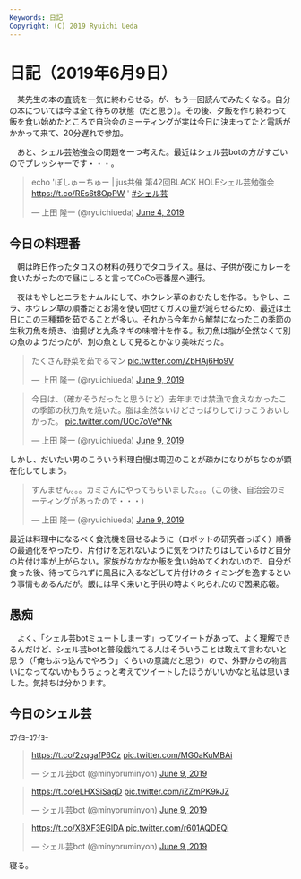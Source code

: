 ```yaml
---
Keywords: 日記
Copyright: (C) 2019 Ryuichi Ueda
---
```


# 日記（2019年6月9日）

　某先生の本の査読を一気に終わらせる。が、もう一回読んでみたくなる。自分の本については今は全て待ちの状態（だと思う）。その後、夕飯を作り終わって飯を食い始めたところで自治会のミーティングが実は今日に決まってたと電話がかかって来て、20分遅れで参加。

　あと、シェル芸勉強会の問題を一つ考えた。最近はシェル芸botの方がすごいのでプレッシャーです・・・。

<blockquote class="twitter-tweet" data-partner="tweetdeck"><p lang="ja" dir="ltr">echo &#39;ぼしゅーちゅー | jus共催 第42回BLACK HOLEシェル芸勉強会 <a href="https://t.co/REs6t8OpPW">https://t.co/REs6t8OpPW</a> &#39; <a href="https://twitter.com/hashtag/%E3%82%B7%E3%82%A7%E3%83%AB%E8%8A%B8?src=hash&amp;ref_src=twsrc%5Etfw">#シェル芸</a></p>&mdash; 上田 隆一 (@ryuichiueda) <a href="https://twitter.com/ryuichiueda/status/1135764735209512960?ref_src=twsrc%5Etfw">June 4, 2019</a></blockquote>
<script async src="https://platform.twitter.com/widgets.js" charset="utf-8"></script>


## 今日の料理番
　朝は昨日作ったタコスの材料の残りでタコライス。昼は、子供が夜にカレーを食いたがったので昼にしろと言ってCoCo壱番屋へ連行。


　夜はもやしとニラをナムルにして、ホウレン草のおひたしを作る。もやし、ニラ、ホウレン草の順番だとお湯を使い回せてガスの量が減らせるため、最近は土日にこの三種類を茹でることが多い。それから今年から解禁になったこの季節の生秋刀魚を焼き、油揚げと九条ネギの味噌汁を作る。秋刀魚は脂が全然なくて別の魚のようだったが、別の魚として見るとかなり美味だった。


<blockquote class="twitter-tweet" data-partner="tweetdeck"><p lang="ja" dir="ltr">たくさん野菜を茹でるマン <a href="https://t.co/ZbHAj6Ho9V">pic.twitter.com/ZbHAj6Ho9V</a></p>&mdash; 上田 隆一 (@ryuichiueda) <a href="https://twitter.com/ryuichiueda/status/1137641040351916032?ref_src=twsrc%5Etfw">June 9, 2019</a></blockquote>




<blockquote class="twitter-tweet" data-partner="tweetdeck"><p lang="ja" dir="ltr">今日は、（確かそうだったと思うけど）去年までは禁漁で食えなかったこの季節の秋刀魚を焼いた。脂は全然ないけどさっぱりしてけっこうおいしかった。 <a href="https://t.co/UOc7oVeYNk">pic.twitter.com/UOc7oVeYNk</a></p>&mdash; 上田 隆一 (@ryuichiueda) <a href="https://twitter.com/ryuichiueda/status/1137718024960585728?ref_src=twsrc%5Etfw">June 9, 2019</a></blockquote>


しかし、だいたい男のこういう料理自慢は周辺のことが疎かになりがちなのが顕在化してしまう。


<blockquote class="twitter-tweet" data-partner="tweetdeck"><p lang="ja" dir="ltr">すんません。。。カミさんにやってもらいました。。。（この後、自治会のミーティングがあったので・・・）</p>&mdash; 上田 隆一 (@ryuichiueda) <a href="https://twitter.com/ryuichiueda/status/1137720928329011200?ref_src=twsrc%5Etfw">June 9, 2019</a></blockquote>
<script async src="https://platform.twitter.com/widgets.js" charset="utf-8"></script>

最近は料理中になるべく食洗機を回せるように（ロボットの研究者っぽく）順番の最適化をやったり、片付けを忘れないように気をつけたりはしているけど自分の片付け率が上がらない。家族がなかなか飯を食い始めてくれないので、自分が食った後、待ってられずに風呂に入るなどして片付けのタイミングを逸するという事情もあるんだが。飯には早く来いと子供の時よく叱られたので因果応報。

## 愚痴

　よく、「シェル芸botミュートしまーす」ってツイートがあって、よく理解できるんだけど、シェル芸botと普段戯れてる人はそういうことは敢えて言わないと思う（「俺もぶっ込んでやろう」くらいの意識だと思う）ので、外野からの物言いになってないかもうちょっと考えてツイートしたほうがいいかなと私は思いました。気持ちは分かります。

## 今日のシェル芸

ｺﾜｲﾖｰｺﾜｲﾖｰ

<blockquote class="twitter-tweet" data-partner="tweetdeck"><p lang="und" dir="ltr"><a href="https://t.co/2zqgafP6Cz">https://t.co/2zqgafP6Cz</a> <a href="https://t.co/MG0aKuMBAi">pic.twitter.com/MG0aKuMBAi</a></p>&mdash; シェル芸bot (@minyoruminyon) <a href="https://twitter.com/minyoruminyon/status/1137716638189379585?ref_src=twsrc%5Etfw">June 9, 2019</a></blockquote>


<blockquote class="twitter-tweet" data-partner="tweetdeck"><p lang="und" dir="ltr"><a href="https://t.co/eLHXSiSaqD">https://t.co/eLHXSiSaqD</a> <a href="https://t.co/iZZmPK9kJZ">pic.twitter.com/iZZmPK9kJZ</a></p>&mdash; シェル芸bot (@minyoruminyon) <a href="https://twitter.com/minyoruminyon/status/1137722293742784518?ref_src=twsrc%5Etfw">June 9, 2019</a></blockquote>

<blockquote class="twitter-tweet" data-partner="tweetdeck"><p lang="und" dir="ltr"><a href="https://t.co/XBXF3EGlDA">https://t.co/XBXF3EGlDA</a> <a href="https://t.co/r601AQDEQi">pic.twitter.com/r601AQDEQi</a></p>&mdash; シェル芸bot (@minyoruminyon) <a href="https://twitter.com/minyoruminyon/status/1137724307382030342?ref_src=twsrc%5Etfw">June 9, 2019</a></blockquote>



寝る。



